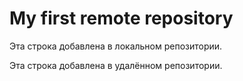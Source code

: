 # My first remote repository

Эта строка добавлена в локальном репозитории.

Эта строка добавлена в удалённом репозитории.
